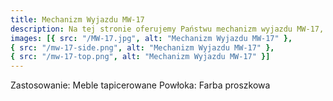 ```yaml
---
title: Mechanizm Wyjazdu MW-17
description: Na tej stronie oferujemy Państwu mechanizm wyjazdu MW-17, który stonowi akcesorium do mebli tapicerowanych, takich jak kanapy, sofy itp. Mechanizm pozwala na proste i szybkie wysuwanie powierzchni przeznaczonej do spania. Wykonany jest ze stali pokrytej farbą proszkową.
images: [{ src: "/MW-17.jpg", alt: "Mechanizm Wyjazdu MW-17" },
{ src: "/mw-17-side.png", alt: "Mechanizm Wyjazdu MW-17" },
{ src: "/mw-17-top.png", alt: "Mechanizm Wyjazdu MW-17" }]
---
```


Zastosowanie: Meble tapicerowane
Powłoka: Farba proszkowa
